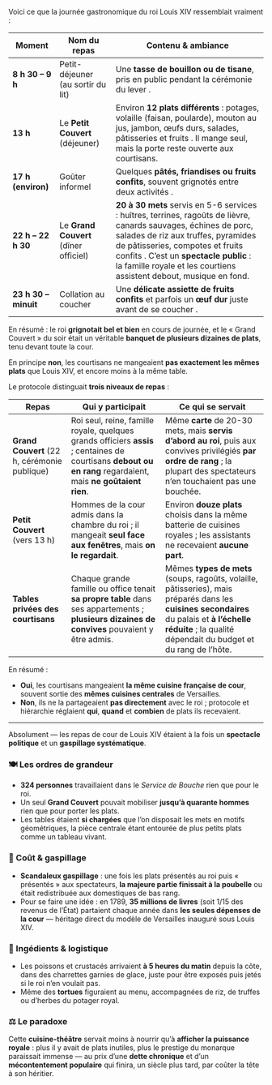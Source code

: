 
Voici ce que la journée gastronomique du roi Louis XIV ressemblait vraiment :

| Moment | Nom du repas | Contenu & ambiance |
|---|---|---|
| **8 h 30 – 9 h** | Petit-déjeuner (au sortir du lit) | Une **tasse de bouillon ou de tisane**, pris en public pendant la cérémonie du lever . |
| **13 h** | Le **Petit Couvert** (déjeuner) | Environ **12 plats différents** : potages, volaille (faisan, poularde), mouton au jus, jambon, œufs durs, salades, pâtisseries et fruits . Il mange seul, mais la porte reste ouverte aux courtisans. |
| **17 h (environ)** | Goûter informel | Quelques **pâtés, friandises ou fruits confits**, souvent grignotés entre deux activités . |
| **22 h – 22 h 30** | Le **Grand Couvert** (dîner officiel) | **20 à 30 mets** servis en 5-6 services : huîtres, terrines, ragoûts de lièvre, canards sauvages, échines de porc, salades de riz aux truffes, pyramides de pâtisseries, compotes et fruits confits . C’est un **spectacle public** : la famille royale et les courtiens assistent debout, musique en fond. |
| **23 h 30 – minuit** | Collation au coucher | Une **délicate assiette de fruits confits** et parfois un **œuf dur** juste avant de se coucher . |

En résumé : le roi **grignotait bel et bien** en cours de journée, et le « Grand Couvert » du soir était un véritable **banquet de plusieurs dizaines de plats**, tenu devant toute la cour.

En principe **non**, les courtisans ne mangeaient **pas exactement les mêmes plats** que Louis XIV, et encore moins à la même table. 

Le protocole distinguait **trois niveaux de repas** :

| Repas | Qui y participait | Ce qui se servait |
|---|---|---|
| **Grand Couvert** (22 h, cérémonie publique) | Roi seul, reine, famille royale, quelques grands officiers **assis** ; centaines de courtisans **debout ou en rang** regardaient, mais **ne goûtaient rien**. | Même **carte** de 20-30 mets, mais **servis d’abord au roi**, puis aux convives privilégiés **par ordre de rang** ; la plupart des spectateurs n’en touchaient pas une bouchée. |
| **Petit Couvert** (vers 13 h) | Hommes de la cour admis dans la chambre du roi ; il mangeait **seul face aux fenêtres**, mais **on le regardait**. | Environ **douze plats** choisis dans la même batterie de cuisines royales ; les assistants ne recevaient **aucune part**. |
| **Tables privées des courtisans** | Chaque grande famille ou office tenait **sa propre table** dans ses appartements ; **plusieurs dizaines de convives** pouvaient y être admis. | Mêmes **types de mets** (soups, ragoûts, volaille, pâtisseries), mais préparés dans les **cuisines secondaires** du palais et **à l’échelle réduite** ; la qualité dépendait du budget et du rang de l’hôte. |

En résumé :  
- **Oui**, les courtisans mangeaient **la même cuisine française de cour**, souvent sortie des **mêmes cuisines centrales** de Versailles.  
- **Non**, ils ne la partageaient **pas directement** avec le roi ; protocole et hiérarchie réglaient **qui**, **quand** et **combien** de plats ils recevaient.

---

Absolument — les repas de cour de Louis XIV étaient à la fois un **spectacle politique** et un **gaspillage systématique**.  

### 🍽️ Les ordres de grandeur  
- **324 personnes** travaillaient dans le *Service de Bouche* rien que pour le roi.  
- Un seul **Grand Couvert** pouvait mobiliser **jusqu’à quarante hommes** rien que pour porter les plats.  
- Les tables étaient **si chargées** que l’on disposait les mets en motifs géométriques, la pièce centrale étant entourée de plus petits plats comme un tableau vivant.  

### 💸 Coût & gaspillage  
- **Scandaleux gaspillage** : une fois les plats présentés au roi puis « présentés » aux spectateurs, **la majeure partie finissait à la poubelle** ou était redistribuée aux domestiques de bas rang.  
- Pour se faire une idée : en 1789, **35 millions de livres** (soit 1/15 des revenus de l’État) partaient chaque année dans **les seules dépenses de la cour** — héritage direct du modèle de Versailles inauguré sous Louis XIV.  

### 🐢 Ingédients & logistique  
- Les poissons et crustacés arrivaient **à 5 heures du matin** depuis la côte, dans des charrettes garnies de glace, juste pour être exposés puis jetés si le roi n’en voulait pas.  
- Même des **tortues** figuraient au menu, accompagnées de riz, de truffes ou d’herbes du potager royal.  

### ⚖️ Le paradoxe  
Cette **cuisine-théâtre** servait moins à nourrir qu’à **afficher la puissance royale** : plus il y avait de plats inutiles, plus le prestige du monarque paraissait immense — au prix d’une **dette chronique** et d’un **mécontentement populaire** qui finira, un siècle plus tard, par coûter la tête à son héritier.
